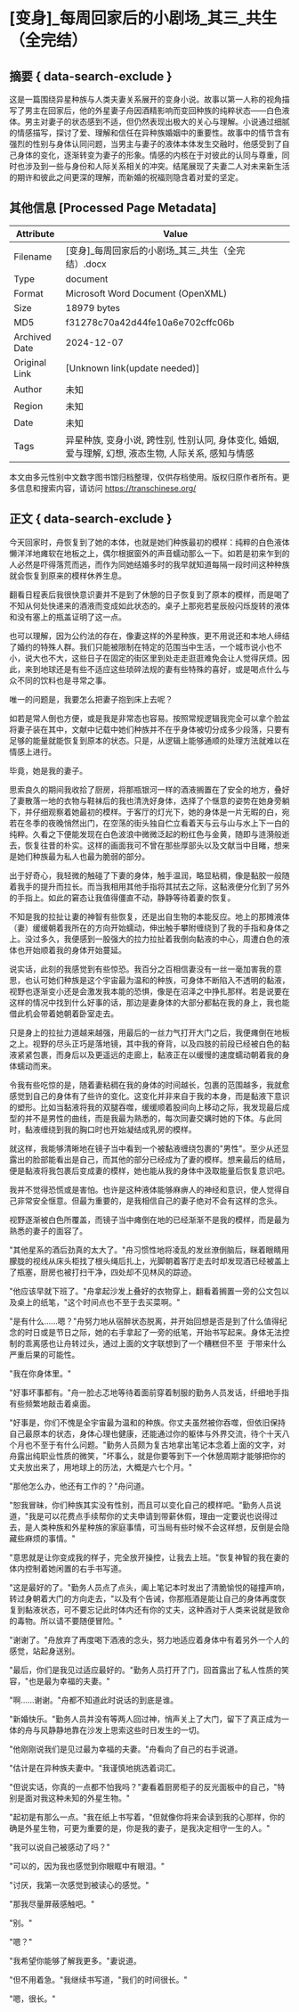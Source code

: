 # [变身]_每周回家后的小剧场_其三_共生（全完结）



## 摘要  { data-search-exclude }

<!-- tcd_abstract -->
这是一篇围绕异星种族与人类夫妻关系展开的变身小说。故事以第一人称的视角描写了男主在回家后，他的外星妻子舟因酒精影响而变回种族的纯粹状态——白色液体。男主对妻子的状态感到不适，但仍然表现出极大的关心与理解。小说通过细腻的情感描写，探讨了爱、理解和信任在异种族婚姻中的重要性。故事中的情节含有强烈的性别与身体认同问题，当男主与妻子的液体本体发生交融时，他感受到了自己身体的变化，逐渐转变为妻子的形象。情感的内核在于对彼此的认同与尊重，同时也涉及到一些与身份和人际关系相关的冲突。结尾展现了夫妻二人对未来新生活的期许和彼此之间更深的理解，而新婚的祝福则隐含着对爱的坚定。

<!-- tcd_abstract_end -->

## 其他信息 [Processed Page Metadata]

| Attribute       | Value                                  |
|-----------------|----------------------------------------|
| Filename        | [变身]_每周回家后的小剧场_其三_共生（全完结）.docx                             |
| Type            | document                                 |
| Format          | Microsoft Word Document (OpenXML)                               |
| Size            | 18979 bytes                           |
| MD5             | f31278c70a42d44fe10a6e702cffc06b                                  |
| Archived Date   | 2024-12-07                             |
| Original Link   | [Unknown link(update needed)]                         |
| Author          | 未知                               |
| Region          | 未知                               |
| Date            | 未知                                 |
| Tags            | 异星种族, 变身小说, 跨性别, 性别认同, 身体变化, 婚姻, 爱与理解, 幻想, 液态生物, 人际关系, 感知与情感                                 |

本文由多元性别中文数字图书馆归档整理，仅供存档使用。版权归原作者所有。更多信息和搜索内容，请访问 <https://transchinese.org/>


## 正文 { data-search-exclude }

<!-- tcd_main_text -->
今天回家时，舟恢复到了她的本体，也就是她们种族最初的模样：纯粹的白色液体懒洋洋地瘫软在地板之上，偶尔根据窗外的声音蠕动那么一下。如若是初来乍到的人必然是吓得落荒而逃，而作为同她结婚多时的我早就知道每隔一段时间这种种族就会恢复到原来的模样休养生息。

翻看日程表后我很快意识妻并不是到了休憩的日子恢复到了原本的模样，而是喝了不知从何处快递来的酒液而变成如此状态的。桌子上那宛若星辰般闪烁旋转的液体和没有塞上的瓶盖证明了这一点。

也可以理解，因为公约法的存在，像妻这样的外星种族，更不用说还和本地人缔结了婚约的特殊人群。我们只能被限制在特定的范围当中生活，一个城市说小也不小，说大也不大，这些日子在固定的街区里到处走走逛逛难免会让人觉得厌烦。因此，来到地球还是有些不适应这些琐碎法规的妻有些特殊的喜好，或是喝点什么与众不同的饮料也是寻常之事。

唯一的问题是，我要怎么把妻子抱到床上去呢？

如若是常人倒也方便，或是我是非常态也容易。按照常规逻辑我完全可以拿个脸盆将妻子装在其中，文献中记载中她们种族并不在乎身体被切分成多少段落，只要有足够的能量就能恢复到原本的状态。只是，从逻辑上能够通顺的处理方法就难以在情感上进行。

毕竟，她是我的妻子。

思索良久的期间我收拾了厨房，将那瓶银河一样的酒液搁置在了安全的地方，叠好了妻散落一地的衣物与鞋袜后的我也清洗好身体，选择了个惬意的姿势在她身旁躺下，并仔细观察着她最初的模样。于客厅的灯光下，她的身体是一片无暇的白，宛若在冬季的夜晚悄然出门，在空荡的街头独自伫立看着天与云与山与水上下一白的纯粹。久看之下便能发现在白色波浪中微微泛起的粉红色与金黄，随即与涟漪般逝去，恢复往昔的朴实。这样的画面我可不曾在那些厚部头以及文献当中目睹，想来是她们种族最为私人也最为脆弱的部分。

出于好奇心，我轻微的触碰了下妻的身体，触手温润，略显粘稠，像是黏胶一般随着我手的提升而拉长。而当我相用其他手指将其拭去之际，这黏液便分化到了另外的手指上。如此的窘态让我值得僵直不动，静静等待着妻的恢复。

不知是我的拉扯让妻的神智有些恢复，还是出自生物的本能反应。地上的那摊液体（妻）缓缓朝着我所在的方向开始蠕动，伸出触手攀附缠绕到了我的手指和身体之上。没过多久，我便感到一股强大的拉力拉扯着我倒向黏液的中心，周遭白色的液体也开始顺着我的身体开始蔓延。

说实话，此刻的我感觉到有些惊恐。我百分之百相信妻没有一丝一毫加害我的意思，也认可她们种族是这个宇宙最为温和的种族，可身体不断陷入不透明的黏液，视野也逐渐变小还是会激发我本能的恐惧，像是在沼泽之中挣扎那样。若是说要在这样的情况中找到什么好事的话，那边是妻身体的大部分都黏在我的身上，我也能借此机会带着她朝着卧室走去。

只是身上的拉扯力道越来越强，用最后的一丝力气打开大门之后，我便瘫倒在地板之上。视野的尽头正巧是落地镜，其中我的脊背，以及四肢的前段已经被白色的黏液紧紧包裹，而身后以及更遥远的走廊上，黏液正在以缓慢的速度蠕动朝着我的身体蠕动而来。

令我有些吃惊的是，随着妻粘稠在我的身体的时间越长，包裹的范围越多，我就愈感觉到自己的身体有了些许的变化。这变化并非来自于我的本身，而是黏液下意识的塑形。比如当黏液将我的双腿吞噬，缓缓顺着股间向上移动之际，我发现最后成型的并不是男性的曲线，而是我最为熟悉的，每次同妻交媾时她的下体。与此同时，黏液缠绕到我的胸口时也开始凝结成乳房的模样。

就这样，我能够清晰地在镜子当中看到一个被黏液缠绕包裹的"男性"。至少从还显露出的脸部能看出是自己，而其他的部分已经成为了妻的模样。想来最后的结局，便是黏液将我包裹后变成妻的模样，她也能从我的身体中汲取能量后恢复意识吧。

我并不觉得恐慌或是害怕。也许是这种液体能够麻痹人的神经和意识，使人觉得自己非常安全惬意。但最为重要的，是我相信自己的妻子绝对不会有这样的念头。

视野逐渐被白色所覆盖，而镜子当中瘫倒在地的已经渐渐不是我的模样，而是最为熟悉的妻子的面容了。

"其他星系的酒后劲真的太大了。"舟习惯性地将凌乱的发丝潦倒脑后，眯着眼睛用朦胧的视线从床头柜找了根头绳后扎上，光脚朝着客厅走去时却发现酒已经被盖上了瓶塞，厨房也被打扫干净，四处却不见林风的踪迹。

"他应该早就下班了。"舟拿起沙发上叠好的衣物穿上，翻看着搁置一旁的公文包以及桌上的纸笔，"这个时间点也不至于去买菜啊。"

"是有什么......嗯？"舟努力地从宿醉状态脱离，并开始回想是否是到了什么值得纪念的时日或是节日之际，她的右手拿起了一旁的纸笔，开始书写起来。身体无法控制的乖离感也让舟转过头，通过上面的文字联想到了一个糟糕但不至  于带来什么严重后果的可能性。

"我在你身体里。"

"好事坏事都有。"舟一脸忐忑地等待着面前穿着制服的勤务人员发话，纤细地手指有些频繁地敲击着桌面。

"好事是，你们不愧是全宇宙最为温和的种族。你丈夫虽然被你吞噬，但依旧保持自己最原本的状态，身体心理也健康，还能通过你的躯体与外界交流，待个十天八个月也不至于有什么问题。"勤务人员颇为复古地拿出笔记本念着上面的文字，对舟露出纯职业性质的微笑，"坏事么，就是你要等到下一个休憩周期才能够把你的丈夫放出来了，用地球上的历法，大概是六七个月。"

"那他怎么办，他还有工作的？"舟问道。

"恕我冒昧，你们种族其实没有性别，而且可以变化自己的模样吧。"勤务人员说道，"我是可以花费点手续帮你的丈夫申请到带薪休假，理由一定要说也说得过去，是人类种族和外星种族的家庭事情，可当局有些时候不会这样想，反倒是会隐藏些麻烦的事情。"

"意思就是让你变成我的样子，完全放开操控，让我去上班。"恢复神智的我在妻的体内控制着她闲置的右手书写道。

"这是最好的了。"勤务人员点了点头，阖上笔记本时发出了清脆愉悦的碰撞声响，转过身朝着大门的方向走去，"以及有个告诫，你那瓶酒是能让自己的身体再度恢复到黏液状态，可不要忘记此时体内还有你的丈夫，这种酒对于人类来说就是致命的毒物。所以请不要随便冒险。"

"谢谢了。"舟放弃了再度喝下酒液的念头，努力地适应着身体中有着另外一个人的感觉，站起身送别。

"最后，你们是我见过适应最好的。"勤务人员打开了门，回首露出了私人性质的笑容，"也是最为幸福的夫妻。"

"啊......谢谢。"舟都不知道此时说话的到底是谁。

"新婚快乐。"勤务人员并没有等两人回过神，悄声关上了大门，留下了真正成为一体的舟与风静静地靠在沙发上思索这些时日发生的一切。

"他刚刚说我们是见过最为幸福的夫妻。"舟看向了自己的右手说道。

"估计是在异种族夫妻中。"我谨慎地挑选着词汇。

"但说实话，你真的一点都不怕我吗？"妻看着厨房柜子的反光面板中的自己，"特别是面对我这种未知的外星生物。"

"起初是有那么一点。"我在纸上书写着，"但就像你将来会读到我的心那样，你的确是外星生物，可更为重要的是，你是我的妻子，是我决定相守一生的人。"

"我可以说自己被感动了吗？"

"可以的，因为我也感觉到你眼眶中有眼泪。"

"讨厌，我第一次感觉到被读心的感觉。"

"那我尽量屏蔽感触吧。"

"别。"

"嗯？"

"我希望你能够了解我更多。"妻说道。

"但不用着急。"我继续书写道，"我们的时间很长。"

"嗯，很长。"
<!-- tcd_main_text_end -->

